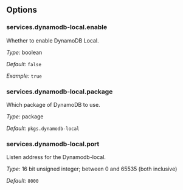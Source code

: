 [comment]: # (Do not edit this file as it is autogenerated. Go to docs/individual-docs if you want to make edits.)


[comment]: # (Please add your documentation on top of this line)

## Options

### services\.dynamodb-local\.enable

Whether to enable DynamoDB Local\.



*Type:*
boolean



*Default:*
` false `



*Example:*
` true `



### services\.dynamodb-local\.package



Which package of DynamoDB to use\.



*Type:*
package



*Default:*
` pkgs.dynamodb-local `



### services\.dynamodb-local\.port



Listen address for the Dynamodb-local\.



*Type:*
16 bit unsigned integer; between 0 and 65535 (both inclusive)



*Default:*
` 8000 `
